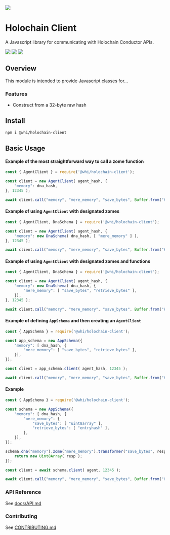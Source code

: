 [![](https://img.shields.io/npm/v/@whi/holochain-client/latest?style=flat-square)](http://npmjs.com/package/@whi/holochain-client)

# Holochain Client
A Javascript library for communicating with Holochain Conductor APIs.

[![](https://img.shields.io/github/issues-raw/mjbrisebois/js-holochain-client?style=flat-square)](https://github.com/mjbrisebois/js-holochain-client/issues)
[![](https://img.shields.io/github/issues-closed-raw/mjbrisebois/js-holochain-client?style=flat-square)](https://github.com/mjbrisebois/js-holochain-client/issues?q=is%3Aissue+is%3Aclosed)
[![](https://img.shields.io/github/issues-pr-raw/mjbrisebois/js-holochain-client?style=flat-square)](https://github.com/mjbrisebois/js-holochain-client/pulls)


## Overview
This module is intended to provide Javascript classes for...

### Features

- Construct from a 32-byte raw hash

## Install

```bash
npm i @whi/holochain-client
```

## Basic Usage

#### Example of the most straightforward way to call a zome function
```javascript
const { AgentClient } = require('@whi/holochain-client');

const client = new AgentClient( agent_hash, {
    "memory": dna_hash,
}, 12345 );

await client.call("memory", "mere_memory", "save_bytes", Buffer.from("Hello World") );
```

#### Example of using `AgentClient` with designated zomes
```javascript
const { AgentClient, DnaSchema } = require('@whi/holochain-client');

const client = new AgentClient( agent_hash, {
    "memory": new DnaSchema( dna_hash, [ "mere_memory" ] ),
}, 12345 );

await client.call("memory", "mere_memory", "save_bytes", Buffer.from("Hello World") );
```

#### Example of using `AgentClient` with designated zomes and functions
```javascript
const { AgentClient, DnaSchema } = require('@whi/holochain-client');

const client = new AgentClient( agent_hash, {
    "memory": new DnaSchema( dna_hash, {
        "mere_memory": [ "save_bytes", "retrieve_bytes" ],
    }),
}, 12345 );

await client.call("memory", "mere_memory", "save_bytes", Buffer.from("Hello World") );
```

#### Example of defining `AppSchema` and then creating an `AgentClient`
```javascript
const { AppSchema } = require('@whi/holochain-client');

const app_schema = new AppSchema({
    "memory": [ dna_hash, {
        "mere_memory": [ "save_bytes", "retrieve_bytes" ],
    }],
});

const client = app_schema.client( agent_hash, 12345 );

await client.call("memory", "mere_memory", "save_bytes", Buffer.from("Hello World") );
```

#### Example
```javascript
const { AppSchema } = require('@whi/holochain-client');

const schema = new AppSchema({
    "memory": [ dna_hash, {
        "mere_memory": {
            "save_bytes": [ "uint8array" ],
            "retrieve_bytes": [ "entryhash" ],
        },
    }],
});

schema.dna("memory").zome("mere_memory").transformer("save_bytes", resp => {
    return new Uint8Array( resp );
});

const client = await schema.client( agent, 12345 );

await client.call("memory", "mere_memory", "save_bytes", Buffer.from("Hello World") );
```

### API Reference

See [docs/API.md](docs/API.md)

### Contributing

See [CONTRIBUTING.md](CONTRIBUTING.md)
